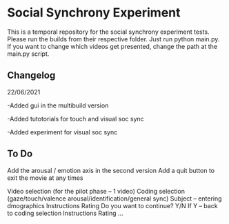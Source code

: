 # Social Synchrony Experiment

This is a temporal repository for the social synchrony experiment tests. Please run the builds from their respective folder. Just run python main.py. If you want to change which videos get presented, change the path at the main.py script.

## Changelog

22/06/2021 

-Added gui in the multibuild version

-Added tutotorials for touch and visual soc sync

-Added experiment for visual soc sync

## To Do
Add the arousal / emotion axis in the second version 
Add a quit button to exit the movie at any times

Video selection (for the pilot phase – 1 video)
Coding selection (gaze/touch/valence arousal/identification/general sync)
Subject – entering dmographics
Instructions
Rating
Do you want to continue? Y/N
If Y – back to coding selection
Instructions
Rating
…
